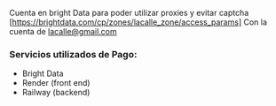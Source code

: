 Cuenta en bright Data para poder utilizar proxies y evitar captcha
[https://brightdata.com/cp/zones/lacalle_zone/access_params]
Con la cuenta de lacalle@gmail.com


### Servicios utilizados de Pago:

- Bright Data
- Render (front end)
- Railway (backend)


